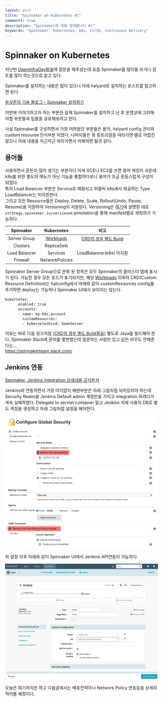 ```yaml
---
layout: post
title: "Spinnaker on Kubernetes #1"
comments: true
description: "Spinnaker에 대해 알아봅니다 #1"
keywords: "Spinnaker, Kubernetes, k8s, CI/CD, Continuous Delivery"
---
```


# Spinnaker on Kubernetes 

지난번 [OpenInfraDay발표](https://www.slideshare.net/openstack_kr/openinfra-days-korea-2018-track-4-provisioning-dedicated-game-server-on-kubernetes-cluster)때 질문을 해주셨는데 요즘 Spinnaker를 많이들 쓰거나 검토를 많이 하는것으로 알고 있다.  

Spinnaker를 설치하는 내용은 많이 있으니 아래 halyard로 설치하는 포스트를 참고하면 된다.

[윤상준의 기술 블로그 - Spinnaker 설치하기](https://yunsangjun.github.io/blog/spinnaker/2018/06/03/installing-spinnaker.html)

이번에 이야기하고자 하는 부분은 실제 Spinnaker를 설치하고 난 후 운영상에 고려해야할 부분들과 팁들을 공유해보려고 한다.

사실 Spinnaker를 구성하면서 가장 어려웠던 부분들은 용어, halyard config 관리와 custom resourse 인식부분 이였다. 나머지들은 뭐 튜토리얼을 따라가면 별로 어렵진 않으니 아래 내용을 차근차근 따라가면서 이해하면 될것 같다. 

## 용어들

사용하면서 혼돈이 많이 생기는 부분이다 이게 GCE나 EC2를 쓰면 용어 매칭이 쉬운데 k8s를 위한 별도의 메뉴가 아닌 기능을 통합하다보니 용어가 조금 혼동스럽게 구성이 되었다.  
특히 Load Balancer 부분은 Service로 매핑되고 퍼블릭 k8s에서 제공하는 Type LoadBalancer는 미지원한다.  
그리고 모든 Resource들은 Deploy, Delete, Scale, Rollout(Undo, Pause, Resume)을 지원하며 Versioning이 지원된다.  Versioning은 [여기](https://www.spinnaker.io/reference/providers/kubernetes-v2/#strategy)에 설명된 대로 ```strategy.spinnaker.io/versioned``` annotation을 통해 manifest별로 재정의가 가능하다.

| Spinnaker | Kubernetes | 비고 |
|:----------:|:----------:|:-----------:|
| Server Group | [Workloads](https://www.spinnaker.io/reference/providers/kubernetes-v2/#workloads) | [CRD의 경우 별도 Build](https://www.spinnaker.io/guides/developer/crd-extensions/) |
| Clusters | ReplicaSets |  |
| Load Balancer | Services | LoadBalancer(k8s) 미지원 |
| Firewall | NetworkPolicies |  |


Spinnaker Server Group으로 분류 된 항목은 모두 Spinnaker의 클러스터 탭에 표시가 된다. 가능한 경우 모든 포드가 표기되지만, 해당 [Workloads](https://www.spinnaker.io/reference/providers/kubernetes-v2/#workloads) 이외의 CRD(Custom Resource Definition)는 halconfig에서 아래와 같이 customResources config를 추가하면 deploy는 가능하나 Spinnaker UI에서 보이지는 않는다.  

```
kubernetes:
      enabled: true
      accounts:
      - name: my-k8s-account
        customResources:
        - kubernetesKind: GameServer
```

이유는 바로 다음 링크처럼 [(CRD의 경우 별도 Build필요)](https://www.spinnaker.io/guides/developer/crd-extensions/) 
별도로 Java를 빌드해야 한다. Spinnaker Slack에 문의를 몇번했는데 질문하는 사람만 있고 답은 아무도 안해준다는...  
https://spinnakerteam.slack.com/



## Jenkins 연동

[Spinnaker, Jenkins integration 상세내용 공식문서 ](https://www.spinnaker.io/setup/ci/jenkins/)

Jenkins와 연동하면서 가장 어이없이 헤맨부분은 아래 그림처럼 되어있어야 하는데 Security Realm을 Jenkins Default admin 계정만을 가지고 integration 하려다가 계속 실패하였다. Delegate to servlet container 말고 Jenkins 자체 사용자 DB로 별도 계정을 생성하고 아래 그림처럼 설정을 해야한다.

![Jenkins Config](/images/jenkins_config.png)

위 설정 이후 아래와 같이 Spinnaker UI에서 Jenkins API연동이 가능하다.  

![Spinnaker Jenkins](/images/spin_jenkins.png)


오늘은 여기까지만 하고 다음글에서는 배포전략이나 Network Policy 연동등을 상세히 적어볼 예정이다.

